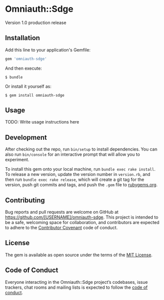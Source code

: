 # Omniauth::Sdge
Version 1.0 production release

## Installation

Add this line to your application's Gemfile:

```ruby
gem 'omniauth-sdge'
```

And then execute:

    $ bundle

Or install it yourself as:

    $ gem install omniauth-sdge

## Usage

TODO: Write usage instructions here

## Development

After checking out the repo, run `bin/setup` to install dependencies. You can also run `bin/console` for an interactive prompt that will allow you to experiment.

To install this gem onto your local machine, run `bundle exec rake install`. To release a new version, update the version number in `version.rb`, and then run `bundle exec rake release`, which will create a git tag for the version, push git commits and tags, and push the `.gem` file to [rubygems.org](https://rubygems.org).

## Contributing

Bug reports and pull requests are welcome on GitHub at https://github.com/[USERNAME]/omniauth-sdge. This project is intended to be a safe, welcoming space for collaboration, and contributors are expected to adhere to the [Contributor Covenant](http://contributor-covenant.org) code of conduct.

## License

The gem is available as open source under the terms of the [MIT License](https://opensource.org/licenses/MIT).

## Code of Conduct

Everyone interacting in the Omniauth::Sdge project’s codebases, issue trackers, chat rooms and mailing lists is expected to follow the [code of conduct](https://github.com/[USERNAME]/omniauth-sdge/blob/master/CODE_OF_CONDUCT.md).
